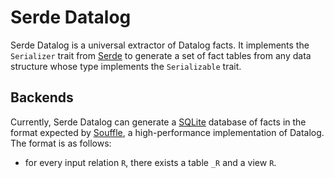 # Serde Datalog

Serde Datalog is a universal extractor of Datalog facts. It implements the
`Serializer` trait from [Serde](https://serde.rs/) to generate a set of
fact tables from any data structure whose type implements the `Serializable`
trait.

## Backends

Currently, Serde Datalog can generate a [SQLite](https://www.sqlite.org/)
database of facts in the format expected by [Souffle](https://souffle-lang.github.io/),
a high-performance implementation of Datalog. The format is as follows:

- for every input relation `R`, there exists a table `_R` and a view `R`.
